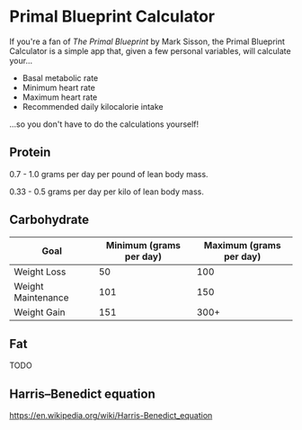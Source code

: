 # Primal Blueprint Calculator

If you're a fan of *The Primal Blueprint* by Mark Sisson, the Primal Blueprint Calculator is a simple app that, given a few personal variables, will calculate your...

* Basal metabolic rate
* Minimum heart rate
* Maximum heart rate
* Recommended daily kilocalorie intake

...so you don't have to do the calculations yourself!

## Protein

0.7 - 1.0 grams per day per pound of lean body mass.

0.33 - 0.5 grams per day per kilo of lean body mass.

## Carbohydrate

Goal               | Minimum (grams per day) | Maximum (grams per day)
------------------ | ----------------------- | -----------------------
Weight Loss        | 50                      | 100
Weight Maintenance | 101                     | 150
Weight Gain        | 151                     | 300+

## Fat

TODO

## Harris–Benedict equation

https://en.wikipedia.org/wiki/Harris-Benedict_equation
